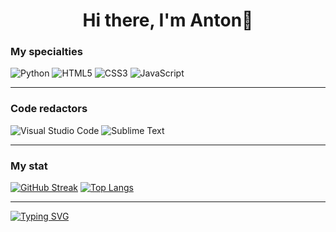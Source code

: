 <h1 align="center">Hi there, I'm Anton👋</h1>

<h3>My specialties</h3>

![Python](https://img.shields.io/badge/python-3670A0?style=for-the-badge&logo=python&logoColor=ffdd54)
![HTML5](https://img.shields.io/badge/html5-%23E34F26.svg?style=for-the-badge&logo=html5&logoColor=white)
![CSS3](https://img.shields.io/badge/css3-%231572B6.svg?style=for-the-badge&logo=css3&logoColor=white)
![JavaScript](https://img.shields.io/badge/javascript-%23323330.svg?style=for-the-badge&logo=javascript&logoColor=%23F7DF1E)

---------------

<h3>Code redactors</h3>

![Visual Studio Code](https://img.shields.io/badge/Visual%20Studio%20Code-0078d7.svg?style=for-the-badge&logo=visual-studio-code&logoColor=white)
![Sublime Text](https://img.shields.io/badge/sublime_text-%23575757.svg?style=for-the-badge&logo=sublime-text&logoColor=important)

---
<!--- <h3>My achievements (Недостаточно значимых наград. Будет активирован позднее)</h3>

[![trophy](https://github-profile-trophy.vercel.app/?username=Anton1618&theme=onedark)](https://github.com/ryo-ma/github-profile-trophy)

---------------
--->
<h3>My stat</h3>

[![GitHub Streak](https://github-readme-streak-stats.herokuapp.com/?user=Anton1618)](https://git.io/streak-stats)
[![Top Langs](https://github-readme-stats.vercel.app/api/top-langs/?username=Anton1618)](https://github.com/Anton1618/github-readme-stats)


---------------








[![Typing SVG](https://readme-typing-svg.herokuapp.com?color=%2336BCF7&lines=Computer+science+student)](https://git.io/typing-svg)


<!--
**Anton1618/Anton1618** is a ✨ _special_ ✨ repository because its `README.md` (this file) appears on your GitHub profile.

Here are some ideas to get you started:

- 🔭 I’m currently working on ...
- 🌱 I’m currently learning ...
- 👯 I’m looking to collaborate on ...
- 🤔 I’m looking for help with ...
- 💬 Ask me about ...
- 📫 How to reach me: ...
- 😄 Pronouns: ...
- ⚡ Fun fact: ...
-->
